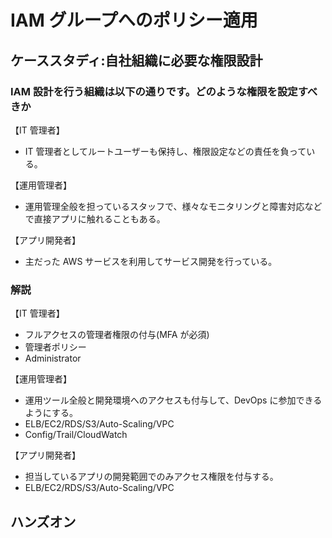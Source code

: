 # IAM グループへのポリシー適用

## ケーススタディ:自社組織に必要な権限設計

### IAM 設計を行う組織は以下の通りです。どのような権限を設定すべきか

【IT 管理者】

- IT 管理者としてルートユーザーも保持し、権限設定などの責任を負っている。

【運用管理者】

- 運用管理全般を担っているスタッフで、様々なモニタリングと障害対応などで直接アプリに触れることもある。

【アプリ開発者】

- 主だった AWS サービスを利用してサービス開発を行っている。

### 解説

【IT 管理者】

- フルアクセスの管理者権限の付与(MFA が必須)
- 管理者ポリシー
- Administrator

【運用管理者】

- 運用ツール全般と開発環境へのアクセスも付与して、DevOps に参加できるようにする。
- ELB/EC2/RDS/S3/Auto-Scaling/VPC
- Config/Trail/CloudWatch

【アプリ開発者】

- 担当しているアプリの開発範囲でのみアクセス権限を付与する。
- ELB/EC2/RDS/S3/Auto-Scaling/VPC

## ハンズオン
